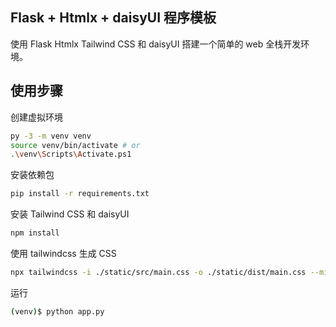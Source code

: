 ## Flask + Htmlx + daisyUI 程序模板

使用 Flask Htmlx Tailwind CSS 和 daisyUI 搭建一个简单的 web 全栈开发环境。

## 使用步骤

创建虚拟环境

```bash
py -3 -m venv venv
source venv/bin/activate # or
.\venv\Scripts\Activate.ps1
```

安装依赖包

```bash
pip install -r requirements.txt
```

安装 Tailwind CSS 和 daisyUI

```bash
npm install
```

使用 tailwindcss 生成 CSS

```bash
npx tailwindcss -i ./static/src/main.css -o ./static/dist/main.css --minify
```

运行

```bash
(venv)$ python app.py
```

